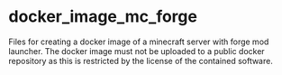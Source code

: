 # docker_image_mc_forge
Files for creating a docker image of a minecraft server with forge mod launcher. The docker image must not be uploaded to a public docker repository as this is restricted by the license of the contained software.
